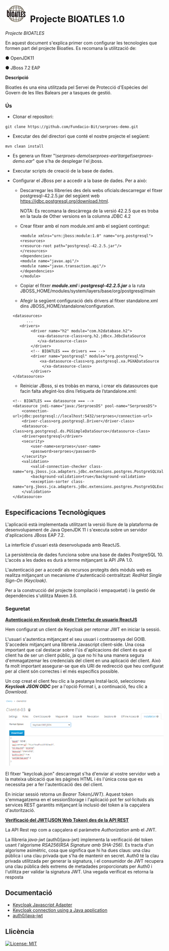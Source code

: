 # ![Logo](https://github.com/Fundacio-Bit/serproes-demo/blob/main/logo_bioatles.JPG) Projecte BIOATLES 1.0
*Projecte BIOATLES*

En aquest document s'explica primer com configurar les tecnologies que formen part del projecte Bioatles.
Es recomana la utilització de: 

● OpenJDK11

● JBoss 7.2 EAP

**Descripció**

Bioatles és una eina utilitzada pel Servei de Protecció d'Espècies del Govern de les Illes Balears per a tasques de gestió.

### Ús

- Clonar el repositori:

`git clone https://github.com/Fundacio-Bit/serproes-demo.git`

- Executar des del directori que conté el nostre projecte el següent:

`mvn clean install
`
- Es genera un fitxer "_<project-home>\serproes-demo\serproes-ear\target\serproes-demo.ear_" que s'ha de desplegar l'el 
  jboss.
  
    
- Executar scripts de creació de la base de dades.
  

- Configurar el JBoss per a accedir a la base de dades. Per a això:

    * Descarregar les llibreries des dels webs oficials:descarregar el fitxer postgresql-42.2.5.jar del següent web
      https://jdbc.postgresql.org/download.html.

      NOTA: Es recomana la descàrrega de la versió 42.2.5 que es troba en la taula de Other versions en la columna JDBC 4.2

    * Crear fitxer amb el nom module.xml amb el següent contingut:
      ```
      <module xmlns="urn:jboss:module:1.0" name="org.postgresql">
      <resources>
      <resource-root path="postgresql-42.2.5.jar"/>
      </resources>
      <dependencies>
      <module name="javax.api"/>
      <module name="javax.transaction.api"/>
      </dependencies>
      </module>
      ```
    * Copiar el fitxer **_module.xml_** i **_postgresql-42.2.5.jar_** a la ruta JBOSS_HOME/modules/system/layers/base/org/postgresql/main

    * Afegir la següent configuració dels drivers al fitxer standalone.xml dins JBOSS_HOME/standalone/configuration.

    ```
    <datasources>
          ...
       <drivers>
            <driver name="h2" module="com.h2database.h2">
               <xa-datasource-class>org.h2.jdbcx.JdbcDataSource
               </xa-datasource-class>
            </driver>
            <!-- BIOATLES === drivers === -->
            <driver name="postgresql" module="org.postgresql">
                <xa-datasource-class>org.postgresql.xa.PGXADataSource
                 </xa-datasource-class>
            </driver>
    </datasources>
    ```
    * Reiniciar JBoss, si es trobàs en marxa, i crear els datasources que facin falta afegint-los dins l’etiqueta
      <datasources> de l’standalone.xml:

    ```
    <!-- BIOATLES === datasource === -->
	<datasource jndi-name="java:/SerproesDS" pool-name="SerproesDS">
        <connection-url>jdbc:postgresql://localhost:5432/serproes</connection-url>
        <driver-class>org.postgresql.Driver</driver-class>
        <datasource-class>org.postgresql.ds.PGSimpleDataSource</datasource-class>
        <driver>postgresql</driver>
        <security>
            <user-name>serproes</user-name>
            <password>serproes</password>
        </security>
        <validation>
            <valid-connection-checker class-name="org.jboss.jca.adapters.jdbc.extensions.postgres.PostgreSQLValidConnectionChecker"/>
            <background-validation>true</background-validation>
            <exception-sorter class-name="org.jboss.jca.adapters.jdbc.extensions.postgres.PostgreSQLExceptionSorter"/>
        </validation>
    </datasource>
    ```

 ## Especificacions Tecnològiques

L'aplicació està implementada utilitzant la versió lliure de la plataforma de desenvolupament de Java OpenJDK 11 i 
s'executa sobre un servidor d'aplicacions JBoss EAP 7.2.

La interfície d'usuari està desenvolupada amb ReactJS. 

La persistència de dades funciona sobre una base de dades PostgreSQL 10. L'accés a les dades es durà a terme mitjançant 
la API JPA 1.0.

L'autenticació per a accedir als recursos protegits dels mòduls web es realitza mitjançant un mecanisme d'autenticació 
centralitzat: _RedHat Single Sign-On (Keycloak)_.

Per a la construcció del projecte (compilació i empaquetat) i la gestió de dependències s'utilitza Maven 3.6.

### Seguretat

**<ins>Autenticació en Keycloak desde l'interfaz de usuario ReactJS</ins>**

Hem configurat un client de Keycloak per retornar JWT en iniciar la sessió.

L'usuari s'autentica mitjançant el seu usuari i contrasenya del GOIB. S'accedeix mitjançant una llibreria Javascript 
client-side. Una cosa important que cal destacar sobre l'ús d'aplicacions del client és que el client ha de ser un client 
públic, ja que no hi ha una manera segura d'emmagatzemar les credencials del client en una aplicació del client. Això fa
molt important assegurar-se que els URI de redirecció que heu configurat per al client són correctes i el més específics
possible.

Un cop creat el client feu clic a la pestanya Instal·lació, seleccioneu _**Keycloak JSON OIDC**_ per a l'opció Format i, a 
continuació, feu clic a _Download_.

![img_1.png](img_1.png)

El fitxer "keycloak.json" descarregat s'ha d'enviar al vostre servidor web a la mateixa ubicació que les pàgines HTML i 
és l'única cosa que es necessita per a fer l'autenticació des del client.

En iniciar sessió retorna un *Bearer Token(JWT)*. Aquest token s'emmagatzema en el sessionStorage i
l'aplicació pot fer sol·licituds als services REST garantits mitjançant la inclusió del token a la capçalera d'autorització.

**<ins>Verificació del JWT(JSON Web Token) des de la API REST</ins>**

La API Rest rep com a capçalera el paràmetre _Authorization_ amb el JWT. 

La llibreria _java-jwt_ (auth0/java-jwt) implementa la verificació del token usant l'algorisme _RSA256(RSA Signature 
amb SHA-256)_. Es tracta d'un algorisme asimètric, cosa que significa que hi ha dues claus: una clau pública i una clau 
privada que s'ha de mantenir en secret. Auth0 té la clau privada utilitzada per generar la signatura, i el consumidor de 
JWT recupera una clau pública dels extrems de metadades proporcionats per Auth0 i l'utilitza per validar la signatura 
JWT. Una vegada verificat es retorna la resposta


## Documentació
* [Keycloak Javascript Adapter](https://github.com/keycloak/keycloak-documentation/blob/master/securing_apps/topics/oidc/javascript-adapter.adoc     )
* [Keycloak connection using a Java application](https://developers.redhat.com/blog/2020/11/24/authentication-and-authorization-using-the-keycloak-rest-api#keycloak_connection_using_a_java_application)
* [auth0/java-jwt](https://github.com/auth0/java-jwt)

## Llicència
[![License: MIT](https://img.shields.io/badge/License-MIT-yellow.svg)](https://opensource.org/licenses/MIT)

